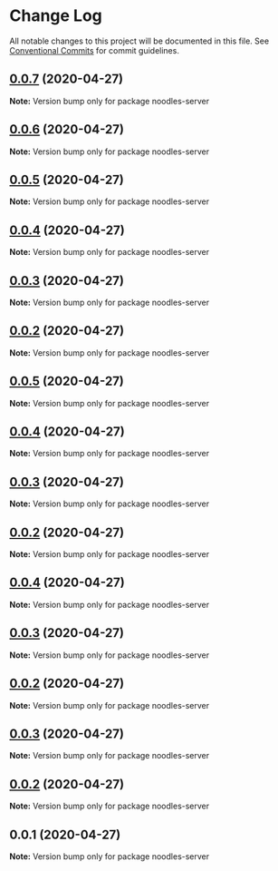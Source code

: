 # Change Log

All notable changes to this project will be documented in this file.
See [Conventional Commits](https://conventionalcommits.org) for commit guidelines.

## [0.0.7](https://github.com/geallenboy/noodles/compare/noodles-server@0.0.1...noodles-server@0.0.7) (2020-04-27)

**Note:** Version bump only for package noodles-server





## [0.0.6](https://github.com/geallenboy/noodles/compare/noodles-server@0.0.1...noodles-server@0.0.6) (2020-04-27)

**Note:** Version bump only for package noodles-server





## [0.0.5](https://github.com/geallenboy/noodles/compare/noodles-server@0.0.1...noodles-server@0.0.5) (2020-04-27)

**Note:** Version bump only for package noodles-server





## [0.0.4](https://github.com/geallenboy/noodles/compare/noodles-server@0.0.1...noodles-server@0.0.4) (2020-04-27)

**Note:** Version bump only for package noodles-server





## [0.0.3](https://github.com/geallenboy/noodles/compare/noodles-server@0.0.1...noodles-server@0.0.3) (2020-04-27)

**Note:** Version bump only for package noodles-server





## [0.0.2](https://github.com/geallenboy/noodles/compare/noodles-server@0.0.1...noodles-server@0.0.2) (2020-04-27)

**Note:** Version bump only for package noodles-server





## [0.0.5](https://github.com/geallenboy/noodles/compare/noodles-server@0.0.1...noodles-server@0.0.5) (2020-04-27)

**Note:** Version bump only for package noodles-server





## [0.0.4](https://github.com/geallenboy/noodles/compare/noodles-server@0.0.1...noodles-server@0.0.4) (2020-04-27)

**Note:** Version bump only for package noodles-server





## [0.0.3](https://github.com/geallenboy/noodles/compare/noodles-server@0.0.1...noodles-server@0.0.3) (2020-04-27)

**Note:** Version bump only for package noodles-server





## [0.0.2](https://github.com/geallenboy/noodles/compare/noodles-server@0.0.1...noodles-server@0.0.2) (2020-04-27)

**Note:** Version bump only for package noodles-server





## [0.0.4](https://github.com/geallenboy/noodles/compare/noodles-server@0.0.1...noodles-server@0.0.4) (2020-04-27)

**Note:** Version bump only for package noodles-server





## [0.0.3](https://github.com/geallenboy/noodles/compare/noodles-server@0.0.1...noodles-server@0.0.3) (2020-04-27)

**Note:** Version bump only for package noodles-server





## [0.0.2](https://github.com/geallenboy/noodles/compare/noodles-server@0.0.1...noodles-server@0.0.2) (2020-04-27)

**Note:** Version bump only for package noodles-server





## [0.0.3](https://github.com/geallenboy/noodles/compare/noodles-server@0.0.1...noodles-server@0.0.3) (2020-04-27)

**Note:** Version bump only for package noodles-server





## [0.0.2](https://github.com/geallenboy/noodles/compare/noodles-server@0.0.1...noodles-server@0.0.2) (2020-04-27)

**Note:** Version bump only for package noodles-server





## 0.0.1 (2020-04-27)

**Note:** Version bump only for package noodles-server

